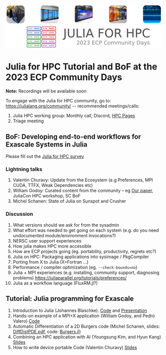 <p align="center">
  <img src="assets/Julia_for_HPC_ECP.png" alt="Julia for HPC ECP Community Days" width="600" />
</p>

# Julia for HPC Tutorial and BoF at the 2023 ECP Community Days

**Note:** Recordings will be available soon

To engage with the Julia for HPC community, go to: https://julialang.org/community/ -- recommended meetings/calls:
1. Julia HPC working group: Monthly call, Discord, [HPC Pages](https://juliaparallel.org/)
2. Triage meeting

## BoF: Developing end-to-end workflows for Exascale Systems in Julia

Please fill out the [Julia for HPC survey](https://forms.gle/Cbo5778tZySuYiE59)

### Lightning talks

1. Valentin Churavy: Update from the Ecosystem (e.g Preferences, MPI CUDA, TTFX, Weak Dependencies etc)
2. William Godoy: Curated content from the community – eg [Our paper](https://arxiv.org/abs/2211.02740), JuliaCon HPC workshop, SC BoF
3. Michel Schanen: State of Julia on Sunspot and Crusher

### Discussion

1. What versions should we ask for from the sysadmin
2. What effort was needed to get going on each system (e.g. do you need undocumented module/environment invocations?)
3. NERSC user support experiences
4. How julia makes HPC more accessible
5. How are ECP projects going (eg. portability, productivity, regrets etc?)
6. Julia on HPC: Packaging applications into sysimage / PkgCompiler
7. Porting from X to Julia (X=Fortran …)
8. Performance / compiler optimization (eg. `--check-bounds=no`)
9. Julia + MPI experiences (e.g. installing, community support, diagnosing problems) https://juliaparallel.org/tutorials/preferences/ 
10. Julia as a workflow language (FluxRM.jl?)


## Tutorial: Julia programming for Exascale

1. Introduction to Julia (Johannes Blaschke). [Code](https://github.com/JBlaschke/HPC-Julia) and [Presentation](https://jblaschke.github.io/HPC-Julia/presentation_index.html#/)
2. Hands-on example of a MPI+X application (William Godoy, and Pedro Valero) [Code](https://github.com/ornladios/ADIOS2-Examples/tree/master/source/julia/GrayScott.jl)
3. Automatic Differentiation of a 2D Burgers code (Michel Schanen, slides: [DiffDistPDE.pdf](DiffDistPDE.pdf), code: [Burgers.jl](https://github.com/DJ4Earth/Burgers.jl))
4. Combining an HPC application with AI (Youngsung Kim, and Hyun Kang) [Slides](presentations/ECPAM_Tutorial_day_JuliaML_HKang.pdf)
5. How to write device portable Code (Valentin Churavy) [Slides](https://github.com/JuliaParallel/julia-ecp-community-days-2023/blob/main/presentations/02_07_23%20--%20How%20to%20write%20device%20portable%20Code.pdf)
